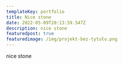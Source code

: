 ```yaml
---
templateKey: portfolio
title: Nice stone
date: 2022-05-09T20:13:59.547Z
description: nice stone
featuredpost: true
featuredimage: /img/projekt-bez-tytułu.png
---
```

nice stone